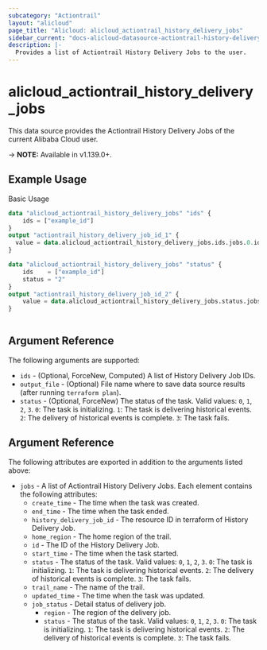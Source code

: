 ```yaml
---
subcategory: "Actiontrail"
layout: "alicloud"
page_title: "Alicloud: alicloud_actiontrail_history_delivery_jobs"
sidebar_current: "docs-alicloud-datasource-actiontrail-history-delivery-jobs"
description: |-
  Provides a list of Actiontrail History Delivery Jobs to the user.
---
```


# alicloud\_actiontrail\_history\_delivery\_jobs

This data source provides the Actiontrail History Delivery Jobs of the current Alibaba Cloud user.

-> **NOTE:** Available in v1.139.0+.

## Example Usage

Basic Usage

```terraform
data "alicloud_actiontrail_history_delivery_jobs" "ids" {
	ids = ["example_id"]
}
output "actiontrail_history_delivery_job_id_1" {
  value = data.alicloud_actiontrail_history_delivery_jobs.ids.jobs.0.id
}

data "alicloud_actiontrail_history_delivery_jobs" "status" {
	ids    = ["example_id"]
	status = "2"
}
output "actiontrail_history_delivery_job_id_2" {
	value = data.alicloud_actiontrail_history_delivery_jobs.status.jobs.0.id
}
            
```

## Argument Reference

The following arguments are supported:

* `ids` - (Optional, ForceNew, Computed)  A list of History Delivery Job IDs.
* `output_file` - (Optional) File name where to save data source results (after running `terraform plan`).
* `status` - (Optional, ForceNew) The status of the task. Valid values: `0`, `1`, `2`, `3`. `0`: The task is initializing. `1`: The task is delivering historical events. `2`: The delivery of historical events is complete. `3`: The task fails.

## Argument Reference

The following attributes are exported in addition to the arguments listed above:

* `jobs` - A list of Actiontrail History Delivery Jobs. Each element contains the following attributes:
    * `create_time` - The time when the task was created.
    * `end_time` - The time when the task ended.
    * `history_delivery_job_id` -  The resource ID in terraform of History Delivery Job.
    * `home_region` - The home region of the trail.
    * `id` - The ID of the History Delivery Job.
    * `start_time` - The time when the task started.
    * `status` - The status of the task. Valid values: `0`, `1`, `2`, `3`. `0`: The task is initializing. `1`: The task is delivering historical events. `2`: The delivery of historical events is complete. `3`: The task fails.
    * `trail_name` - The name of the trail.
    * `updated_time` - The time when the task was updated.
    * `job_status` - Detail status of delivery job.
      * `region` - The region of the delivery job.
      * `status` - The status of the task. Valid values: `0`, `1`, `2`, `3`. `0`: The task is initializing. `1`: The task is delivering historical events. `2`: The delivery of historical events is complete. `3`: The task fails.